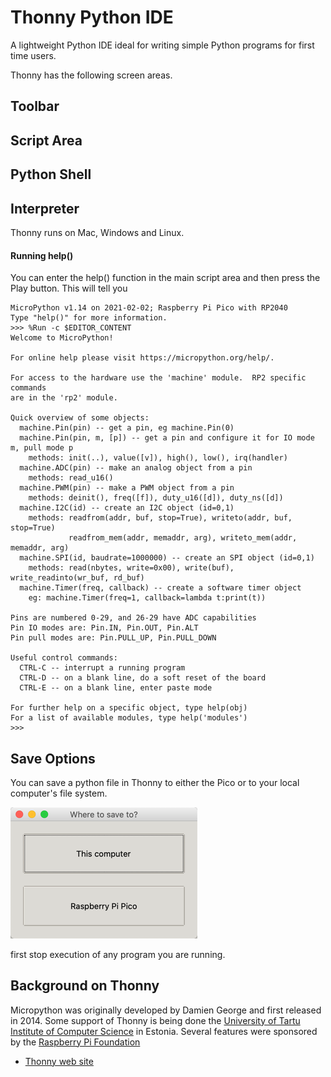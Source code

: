 # Thonny Python IDE
A lightweight Python IDE ideal for writing simple Python programs for first time users.

Thonny has the following screen areas.

## Toolbar

## Script Area

## Python Shell

## Interpreter




Thonny runs on Mac, Windows and Linux.

#### Running help()
You can enter the help() function in the main script area and then press the Play button.  This will tell you 

```
MicroPython v1.14 on 2021-02-02; Raspberry Pi Pico with RP2040
Type "help()" for more information.
>>> %Run -c $EDITOR_CONTENT
Welcome to MicroPython!

For online help please visit https://micropython.org/help/.

For access to the hardware use the 'machine' module.  RP2 specific commands
are in the 'rp2' module.

Quick overview of some objects:
  machine.Pin(pin) -- get a pin, eg machine.Pin(0)
  machine.Pin(pin, m, [p]) -- get a pin and configure it for IO mode m, pull mode p
    methods: init(..), value([v]), high(), low(), irq(handler)
  machine.ADC(pin) -- make an analog object from a pin
    methods: read_u16()
  machine.PWM(pin) -- make a PWM object from a pin
    methods: deinit(), freq([f]), duty_u16([d]), duty_ns([d])
  machine.I2C(id) -- create an I2C object (id=0,1)
    methods: readfrom(addr, buf, stop=True), writeto(addr, buf, stop=True)
             readfrom_mem(addr, memaddr, arg), writeto_mem(addr, memaddr, arg)
  machine.SPI(id, baudrate=1000000) -- create an SPI object (id=0,1)
    methods: read(nbytes, write=0x00), write(buf), write_readinto(wr_buf, rd_buf)
  machine.Timer(freq, callback) -- create a software timer object
    eg: machine.Timer(freq=1, callback=lambda t:print(t))

Pins are numbered 0-29, and 26-29 have ADC capabilities
Pin IO modes are: Pin.IN, Pin.OUT, Pin.ALT
Pin pull modes are: Pin.PULL_UP, Pin.PULL_DOWN

Useful control commands:
  CTRL-C -- interrupt a running program
  CTRL-D -- on a blank line, do a soft reset of the board
  CTRL-E -- on a blank line, enter paste mode

For further help on a specific object, type help(obj)
For a list of available modules, type help('modules')
>>> 
```

## Save Options
You can save a python file in Thonny to either the Pico or to your local computer's file system.

![](img/save-local-pico.png)

first stop execution of any program you are running.

## Background on Thonny

Micropython was originally developed by Damien George and first released in 2014.  Some support of Thonny is being done the [University of Tartu Institute of Computer Science](https://www.cs.ut.ee/en) in Estonia.  Several features were sponsored by the [Raspberry Pi Foundation](glossary#raspberry-pi-foundation)

* [Thonny web site](https://thonny.org/)